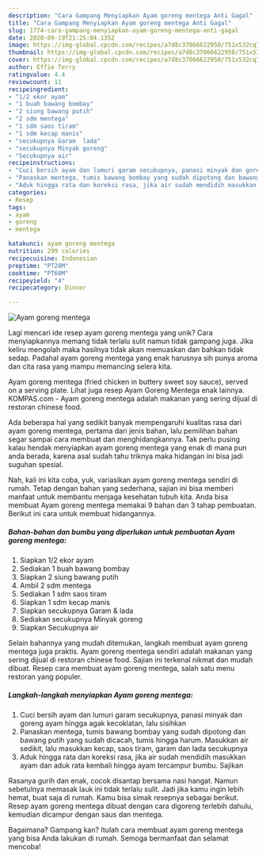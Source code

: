 ```yaml
---
description: "Cara Gampang Menyiapkan Ayam goreng mentega Anti Gagal"
title: "Cara Gampang Menyiapkan Ayam goreng mentega Anti Gagal"
slug: 1774-cara-gampang-menyiapkan-ayam-goreng-mentega-anti-gagal
date: 2020-09-19T21:25:04.135Z
image: https://img-global.cpcdn.com/recipes/a7d8c37066622950/751x532cq70/ayam-goreng-mentega-foto-resep-utama.jpg
thumbnail: https://img-global.cpcdn.com/recipes/a7d8c37066622950/751x532cq70/ayam-goreng-mentega-foto-resep-utama.jpg
cover: https://img-global.cpcdn.com/recipes/a7d8c37066622950/751x532cq70/ayam-goreng-mentega-foto-resep-utama.jpg
author: Effie Terry
ratingvalue: 4.4
reviewcount: 11
recipeingredient:
- "1/2 ekor ayam"
- "1 buah bawang bombay"
- "2 siung bawang putih"
- "2 sdm mentega"
- "1 sdm saos tiram"
- "1 sdm kecap manis"
- "secukupnya Garam  lada"
- "secukupnya Minyak goreng"
- "Secukupnya air"
recipeinstructions:
- "Cuci bersih ayam dan lumuri garam secukupnya, panasi minyak dan goreng ayam hingga agak kecoklatan, lalu sisihkan"
- "Panaskan mentega, tumis bawang bombay yang sudah dipotong dan bawang putih yang sudah dicacah, tumis hingga harum. Masukkan air sedikit, lalu masukkan kecap, saos tiram, garam dan lada secukupnya"
- "Aduk hingga rata dan koreksi rasa, jika air sudah mendidih masukkan ayam dan aduk rata kembali hingga ayam tercampur bumbu. Sajikan"
categories:
- Resep
tags:
- ayam
- goreng
- mentega

katakunci: ayam goreng mentega 
nutrition: 299 calories
recipecuisine: Indonesian
preptime: "PT28M"
cooktime: "PT60M"
recipeyield: "4"
recipecategory: Dinner

---
```



![Ayam goreng mentega](https://img-global.cpcdn.com/recipes/a7d8c37066622950/751x532cq70/ayam-goreng-mentega-foto-resep-utama.jpg)

Lagi mencari ide resep ayam goreng mentega yang unik? Cara menyiapkannya memang tidak terlalu sulit namun tidak gampang juga. Jika keliru mengolah maka hasilnya tidak akan memuaskan dan bahkan tidak sedap. Padahal ayam goreng mentega yang enak harusnya sih punya aroma dan cita rasa yang mampu memancing selera kita.

Ayam goreng mentega (fried chicken in buttery sweet soy sauce), served on a serving plate. Lihat juga resep Ayam Goreng Mentega enak lainnya. KOMPAS.com - Ayam goreng mentega adalah makanan yang sering dijual di restoran chinese food.

Ada beberapa hal yang sedikit banyak mempengaruhi kualitas rasa dari ayam goreng mentega, pertama dari jenis bahan, lalu pemilihan bahan segar sampai cara membuat dan menghidangkannya. Tak perlu pusing kalau hendak menyiapkan ayam goreng mentega yang enak di mana pun anda berada, karena asal sudah tahu triknya maka hidangan ini bisa jadi suguhan spesial.


Nah, kali ini kita coba, yuk, variasikan ayam goreng mentega sendiri di rumah. Tetap dengan bahan yang sederhana, sajian ini bisa memberi manfaat untuk membantu menjaga kesehatan tubuh kita. Anda bisa membuat Ayam goreng mentega memakai 9 bahan dan 3 tahap pembuatan. Berikut ini cara untuk membuat hidangannya.

<!--inarticleads1-->

##### Bahan-bahan dan bumbu yang diperlukan untuk pembuatan Ayam goreng mentega:

1. Siapkan 1/2 ekor ayam
1. Sediakan 1 buah bawang bombay
1. Siapkan 2 siung bawang putih
1. Ambil 2 sdm mentega
1. Sediakan 1 sdm saos tiram
1. Siapkan 1 sdm kecap manis
1. Siapkan secukupnya Garam &amp; lada
1. Sediakan secukupnya Minyak goreng
1. Siapkan Secukupnya air


Selain bahannya yang mudah ditemukan, langkah membuat ayam goreng mentega juga praktis. Ayam goreng mentega sendiri adalah makanan yang sering dijual di restoran chinese food. Sajian ini terkenal nikmat dan mudah dibuat. Resep cara membuat ayam goreng mentega, salah satu menu restoran yang populer. 

<!--inarticleads2-->

##### Langkah-langkah menyiapkan Ayam goreng mentega:

1. Cuci bersih ayam dan lumuri garam secukupnya, panasi minyak dan goreng ayam hingga agak kecoklatan, lalu sisihkan
1. Panaskan mentega, tumis bawang bombay yang sudah dipotong dan bawang putih yang sudah dicacah, tumis hingga harum. Masukkan air sedikit, lalu masukkan kecap, saos tiram, garam dan lada secukupnya
1. Aduk hingga rata dan koreksi rasa, jika air sudah mendidih masukkan ayam dan aduk rata kembali hingga ayam tercampur bumbu. Sajikan


Rasanya gurih dan enak, cocok disantap bersama nasi hangat. Namun sebetulnya memasak lauk ini tidak terlalu sulit. Jadi jika kamu ingin lebih hemat, buat saja di rumah. Kamu bisa simak resepnya sebagai berikut. Resep ayam goreng mentega dibuat dengan cara digoreng terlebih dahulu, kemudian dicampur dengan saus dan mentega. 

Bagaimana? Gampang kan? Itulah cara membuat ayam goreng mentega yang bisa Anda lakukan di rumah. Semoga bermanfaat dan selamat mencoba!

